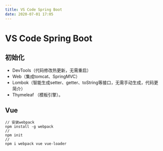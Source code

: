 ```yaml
---
title: VS Code Spring Boot
date: 2020-07-01 17:05
---
```


# VS Code Spring Boot

## 初始化
- DevTools（代码修改热更新，无需重启）
- Web（集成tomcat、SpringMVC）
- Lombok（智能生成setter、getter、toString等接口，无需手动生成，代码更简介）
- Thymeleaf （模板引擎）。

## Vue
```
// 安装webpack
npm install -g webpack 
// 
npm init
//
npm i webpack vue vue-loader

```
